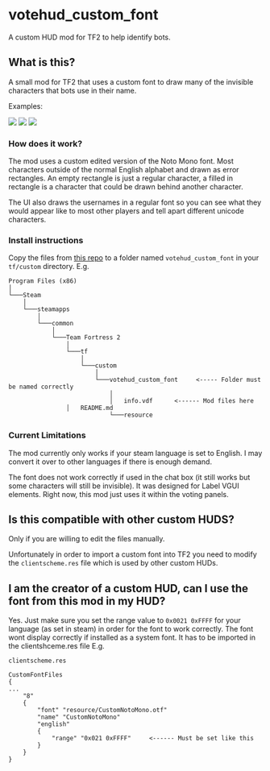 # votehud_custom_font

A custom HUD mod for TF2 to help identify bots. 

## What is this?

A small mod for TF2 that uses a custom font to draw many of the invisible characters that bots use in their name. 

Examples:
 
![](https://i.imgur.com/4k5lIGO.png)    ![](https://i.imgur.com/9ztja2b.png)   ![](https://i.imgur.com/fspDpyY.png) 


### How does it work?

The mod uses a custom edited version of the Noto Mono font. Most characters outside of the normal English alphabet and drawn as error rectangles.
An empty rectangle is just a regular character, a filled in rectangle is a character that could be drawn behind another character.

The UI also draws the usernames in a regular font so you can see what they would appear like to most other players and tell apart different unicode characters. 


### Install instructions

Copy the files from [this repo](https://github.com/andy013/votehud_custom_font/archive/refs/heads/main.zip) to a folder named `votehud_custom_font` in your `tf/custom` directory. E.g.

```
Program Files (x86)
│
└───Steam
    │
    └───steamapps
        │
        └───common
            │
            └───Team Fortress 2
                │
                └───tf
                    │
                    └───custom
                        │
                        └───votehud_custom_font     <----- Folder must be named correctly
                            │
                            │   info.vdf      <------ Mod files here
			    │	README.md
                            └───resource
```

### Current Limitations

The mod currently only works if your steam language is set to English. I may convert it over to other languages if there is enough demand. 

The font does not work correctly if used in the chat box (it still works but some characters will still be invisible).  It was designed for Label VGUI elements. 
Right now, this mod just uses it within the voting panels. 


## Is this compatible with other custom HUDS?

Only if you are willing to edit the files manually. 

Unfortunately in order to import a custom font into TF2 you need to modify the `clientscheme.res` file 
which is used by other custom HUDs. 

## I am the creator of a custom HUD, can I use the font from this mod in my HUD?

Yes. Just make sure you set the range value to `0x0021 0xFFFF` for your language (as set in steam) in order for the font to work correctly. The font wont display correctly if installed as a system font. It has to be imported in the clientshceme.res file E.g.

``` 
clientscheme.res

CustomFontFiles
{
...
	"8" 
	{
		"font" "resource/CustomNotoMono.otf"
		"name" "CustomNotoMono"
		"english" 
		{
			"range" "0x021 0xFFFF"     <------ Must be set like this
		}
	}
}
```

